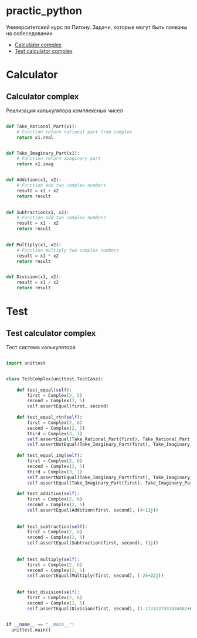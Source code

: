 # practic_python

Университетский курс по Питону. Задачи, которые могут быть полезны на собеседовании


+ [Calculator complex](#calculator-complex)
+ [Test calculator complex](#test-calculator-complex)

# Calculator

## Calculator complex

Реализация калькулятора комплексных чисел

```python

def Take_Rational_Part(x1):
    # Function return rational part from complex
    return x1.real


def Take_Imaginary_Part(x1):
    # Function return imaginary part
    return x1.imag


def Addition(x1, x2):
    # Function add two complex numbers
    result = x1 + x2
    return result
    

def Subtraction(x1, x2):
    # Function add two complex numbers
    result = x1 - x2
    return result
    

def Multiply(x1, x2):
    # Function multiply two complex numbers
    result = x1 * x2
    return result


def Division(x1, x2):
    result = x1 / x2 
    return result
```

# Test

## Test calculator complex

Тест система калькулятора

```python

import unittest


class TestComplex(unittest.TestCase):
    
    def test_equal(self):
        first = Complex(2, 5)
        second = Complex(2, 5)
        self.assertEqual(first, second)
        
    def test_equal_rtn(self):
        first = Complex(2, 6)
        second = Complex(2, 5)
        third = Complex(3, 1)
        self.assertEqual(Take_Rational_Part(first), Take_Rational_Part(second))      
        self.assertNotEqual(Take_Imaginary_Part(first), Take_Imaginary_Part(third))  
         
    def test_equal_img(self):
        first = Complex(2, 6)
        second = Complex(2, 5)
        third = Complex(3, 1)
        self.assertNotEqual(Take_Imaginary_Part(first), Take_Imaginary_Part(second))   
        self.assertEqual(Take_Imaginary_Part(first), Take_Imaginary_Part(third)
        
    def test_addition(self):
        first = Complex(2, 6)
        second = Complex(2, 5)
        self.assertEqual(Addition(first, second), (4+11j))
   
    
    def test_subtraction(self):
        first = Complex(2, 6)
        second = Complex(2, 5)
        self.assertEqual(Subtraction(first, second), (1j))
        
        
    def test_multiply(self):
        first = Complex(2, 6)
        second = Complex(2, 5)
        self.assertEqual(Multiply(first, second), (-26+22j))
    
    
    def test_division(self):
        first = Complex(2, 6)
        second = Complex(2, 5)
        self.assertEqual(Division(first, second), (1.1724137931034482+0.06896551724137938j))
    

if __name__ == "__main__":
  unittest.main()
```
